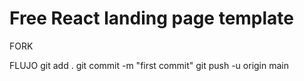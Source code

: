 # Free React landing page template

FORK

FLUJO
git add .
git commit -m "first commit"
git push -u origin main
